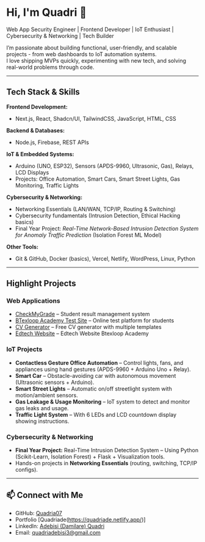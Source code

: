 # Hi, I'm Quadri 👋  

Web App Security Engineer | Frontend Developer | IoT Enthusiast | Cybersecurity & Networking | Tech Builder  

I’m passionate about building functional, user-friendly, and scalable projects - from web dashboards to IoT automation systems.  
I love shipping MVPs quickly, experimenting with new tech, and solving real-world problems through code.  

---

## Tech Stack & Skills  

**Frontend Development:**  
- Next.js, React, Shadcn/UI, TailwindCSS, JavaScript, HTML, CSS  

**Backend & Databases:**  
- Node.js, Firebase, REST APIs  

**IoT & Embedded Systems:**  
- Arduino (UNO, ESP32), Sensors (APDS-9960, Ultrasonic, Gas), Relays, LCD Displays  
- Projects: Office Automation, Smart Cars, Smart Street Lights, Gas Monitoring, Traffic Lights  

**Cybersecurity & Networking:**  
- Networking Essentials (LAN/WAN, TCP/IP, Routing & Switching)  
- Cybersecurity fundamentals (Intrusion Detection, Ethical Hacking basics)  
- Final Year Project: *Real-Time Network-Based Intrusion Detection System for Anomaly Traffic Prediction* (Isolation Forest ML Model)  

**Other Tools:**  
- Git & GitHub, Docker (basics), Vercel, Netlify, WordPress, Linux, Python  

---

## Highlight Projects  

### Web Applications  
- [CheckMyGrade](https://checkmygrade.com.ng/) – Student result management system  
- [BTexloop Academy Test Site](https://test.btexloopacademy.com.ng/) – Online test platform for students  
- [CV Generator](https://cv.btexloopacademy.com.ng/) – Free CV generator with multiple templates
- [Edtech Website](https://btexloopacademy.com.ng/) – Edtech Website Btexloop Academy

### IoT Projects  
- **Contactless Gesture Office Automation** – Control lights, fans, and appliances using hand gestures (APDS-9960 + Arduino Uno + Relay).  
- **Smart Car** – Obstacle-avoiding car with autonomous movement (Ultrasonic sensors + Arduino).  
- **Smart Street Lights** – Automatic on/off streetlight system with motion/ambient sensors.  
- **Gas Leakage & Usage Monitoring** – IoT system to detect and monitor gas leaks and usage.  
- **Traffic Light System** – With 6 LEDs and LCD countdown display showing instructions.  

### Cybersecurity & Networking  
- **Final Year Project:** Real-Time Intrusion Detection System – Using Python (Scikit-Learn, Isolation Forest) + Flask + Visualization tools.  
- Hands-on projects in **Networking Essentials** (routing, switching, TCP/IP configs).  

---

## 📫 Connect with Me  
- GitHub: [Quadria07](https://github.com/Quadria07)
- Portfolio [Quadriade(https://quadriade.netlify.app/)]
- LinkedIn: [Adebisi (Damilare) Quadri](https://www.linkedin.com/in/adebisi-quadri-dray07/)
- Email: quadriadebisi3@gmail.com
